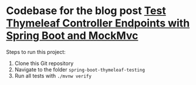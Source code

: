 # Codebase for the blog post [Test Thymeleaf Controller Endpoints with Spring Boot and MockMvc](https://rieckpil.de/test-thymeleaf-controller-endpoints-with-spring-boot-and-mockmvc/)

Steps to run this project:

1. Clone this Git repository
2. Navigate to the folder `spring-boot-thymeleaf-testing`
3. Run all tests with `./mvnw verify`
